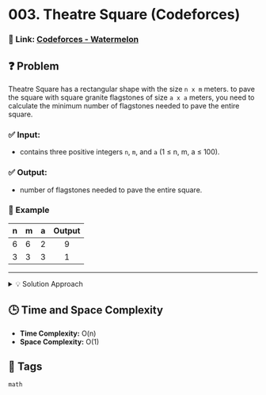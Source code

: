 # 003. Theatre Square (Codeforces)

### 🔗 Link: [Codeforces - Watermelon](https://codeforces.com/problemset/problem/1/A)

## ❓ Problem

Theatre Square has a rectangular shape with the size `n x m` meters. to pave the square with square granite flagstones of size `a x a` meters, you need to calculate the minimum number of flagstones needed to pave the entire square.

### ✅ Input:

-   contains three positive integers `n`, `m`, and `a` (1 ≤ n, m, a ≤ 100).

### ✅ Output:

-   number of flagstones needed to pave the entire square.

### 🧪 Example

| n   | m   | a   | Output |
| --- | --- | --- | :----: |
| 6   | 6   | 2   |   9    |
| 3   | 3   | 3   |   1    |

---

<details>
 <summary> 💡 Solution Approach </summary>

-   If `n` is divisible by `a` and `m` is divisible by `a`, then the minimum number of flagstones needed is `(n // a) * (m // a)`.
-   Otherwise, it's not possible to pave the entire square with flagstones of size `a x a` meters.
-   Example: `n = 6`, `m = 6`, `a = 2` → `(6 // 2) * (6 // 2) = 9`.

</details>

## 🕒 Time and Space Complexity

-   **Time Complexity:** O(n)
-   **Space Complexity:** O(1)

## 🧠 Tags

`math`

